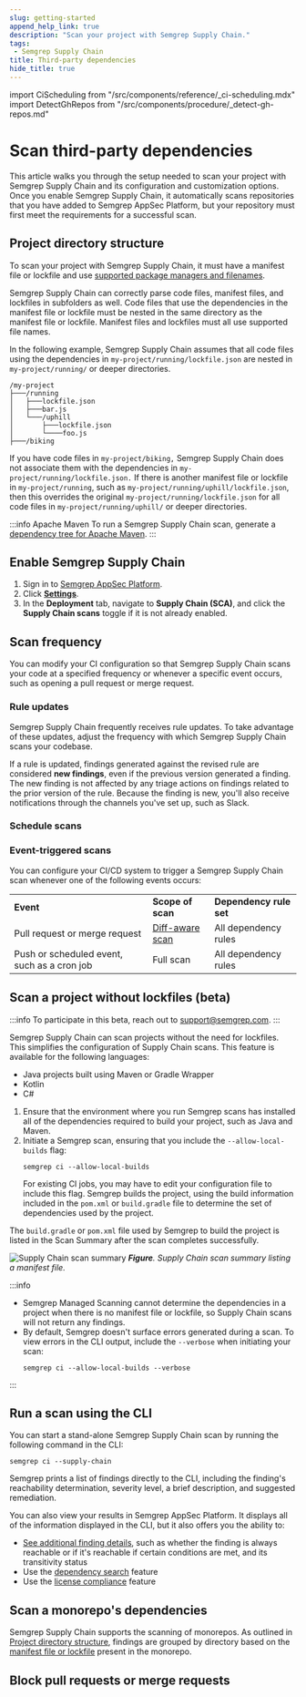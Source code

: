 ```yaml
---
slug: getting-started
append_help_link: true
description: "Scan your project with Semgrep Supply Chain."
tags:
 - Semgrep Supply Chain
title: Third-party dependencies
hide_title: true
---
```


<!-- vale off -->

import CiScheduling from "/src/components/reference/_ci-scheduling.mdx"
import DetectGhRepos from "/src/components/procedure/_detect-gh-repos.md"

<!-- vale on -->

# Scan third-party dependencies

This article walks you through the setup needed to scan your project with Semgrep Supply Chain and its configuration and customization options. Once you enable Semgrep Supply Chain, it automatically scans repositories that you have added to Semgrep AppSec Platform, but your repository must first meet the requirements for a successful scan.

## Project directory structure

To scan your project with Semgrep Supply Chain, it must have a manifest file or lockfile and use [supported package managers and filenames](/docs/supported-languages#semgrep-supply-chain).

Semgrep Supply Chain can correctly parse code files, manifest files, and lockfiles in subfolders as well. Code files that use the dependencies in the manifest file or lockfile must be nested in the same directory as the manifest file or lockfile. Manifest files and lockfiles must all use supported file names.

In the following example, Semgrep Supply Chain assumes that all code files using the dependencies in `my-project/running/lockfile.json` are nested in `my-project/running/` or deeper directories.

```
/my-project
├───/running
│   ├───lockfile.json
│   ├───bar.js
│   └───/uphill
│       ├───lockfile.json
│       └────foo.js
├───/biking
```

If you have code files in `my-project/biking,` Semgrep Supply Chain does not associate them with the dependencies in `my-project/running/lockfile.json.` If there is another manifest file or lockfile in `my-project/running`, such as `my-project/running/uphill/lockfile.json`, then this overrides the original `my-project/running/lockfile.json` for all code files in `my-project/running/uphill/` or deeper directories.

:::info Apache Maven
To run a Semgrep Supply Chain scan, generate a [dependency tree for Apache Maven](/semgrep-supply-chain/setup-maven).
:::

## Enable Semgrep Supply Chain

1. Sign in to [<i class="fas fa-external-link fa-xs"></i> Semgrep AppSec Platform](https://semgrep.dev/login).
1. Click **[Settings](https://semgrep.dev/orgs/-/settings)**.
1. In the **Deployment** tab, navigate to **Supply Chain (SCA)**, and click the **<i class="fa-solid fa-toggle-large-on"></i> Supply Chain scans** toggle if it is not already enabled.

## Scan frequency

You can modify your CI configuration so that Semgrep Supply Chain scans your code at a specified frequency or whenever a specific event occurs, such as opening a pull request or merge request.

### Rule updates
Semgrep Supply Chain frequently receives rule updates. To take advantage of these updates, adjust the frequency with which Semgrep Supply Chain scans your codebase.

If a rule is updated, findings generated against the revised rule are considered **new findings**, even if the previous version generated a finding. The new finding is not affected by any triage actions on findings related to the prior version of the rule. Because the finding is new, you'll also receive notifications through the channels you've set up, such as Slack.

### Schedule scans

<CiScheduling />

### Event-triggered scans

You can configure your CI/CD system to trigger a Semgrep Supply Chain scan whenever one of the following events occurs:

<table>
 <tr>
 <td><strong>Event</strong></td>
 <td><strong>Scope of scan</strong></td>
 <td><strong>Dependency rule set</strong></td>
 </tr>
 <tr>
 <td>Pull request or merge request</td>
 <td><a href="/docs/deployment/customize-ci-jobs#set-up-diff-aware-scans">Diff-aware scan</a></td>
 <td>All dependency rules</td>
 </tr>
 <tr>
 <td>Push or scheduled event, such as a cron job</td>
 <td>Full scan</td>
 <td>All dependency rules</td>
 </tr>
</table>

## Scan a project without lockfiles (beta)

:::info
To participate in this beta, reach out to [support@semgrep.com](mailto:support@semgrep.com).
:::

Semgrep Supply Chain can scan projects without the need for lockfiles. This simplifies the configuration of Supply Chain scans. This feature is available for the following languages:

- Java projects built using Maven or Gradle Wrapper
- Kotlin
- C#

1. Ensure that the environment where you run Semgrep scans has installed all of the dependencies required to build your project, such as Java and Maven.
2. Initiate a Semgrep scan, ensuring that you include the `--allow-local-builds` flag:
    ```console
    semgrep ci --allow-local-builds
    ```
    For existing CI jobs, you may have to edit your configuration file to include this flag.
    Semgrep builds the project, using the build information included in the `pom.xml` or `build.gradle` file to determine the set of dependencies used by the project. 

The `build.gradle` or `pom.xml` file used by Semgrep to build the project is listed in the Scan Summary after the scan completes successfully.

![Supply Chain scan summary](/img/ssc-scan-summary.png#md-width)
_**Figure**. Supply Chain scan summary listing a manifest file._

:::info
- Semgrep Managed Scanning cannot determine the dependencies in a project when there is no manifest file or lockfile, so Supply Chain scans will not return any findings.
- By default, Semgrep doesn't surface errors generated during a scan. To view errors in the CLI output, include the `--verbose` when initiating your scan:
    ```console
    semgrep ci --allow-local-builds --verbose
    ```
:::
## Run a scan using the CLI

You can start a stand-alone Semgrep Supply Chain scan by running the following command in the CLI:

```console
semgrep ci --supply-chain
```

Semgrep prints a list of findings directly to the CLI, including the finding's reachability determination, severity level, a brief description, and suggested remediation.

You can also view your results in Semgrep AppSec Platform. It displays all of the information displayed in the CLI, but it also offers you the ability to:

* [See additional finding details](/semgrep-supply-chain/view-export), such as whether the finding is always reachable or if it's reachable if certain conditions are met, and its transitivity status
* Use the [dependency search](/semgrep-supply-chain/dependency-search) feature
* Use the [license compliance](/semgrep-supply-chain/license-compliance) feature

## Scan a monorepo's dependencies

Semgrep Supply Chain supports the scanning of monorepos. As outlined in [Project directory structure](#project-directory-structure), findings are grouped by directory based on the [manifest file or lockfile](/semgrep-supply-chain/glossary/#manifest-file) present in the monorepo.

## Block pull requests or merge requests

